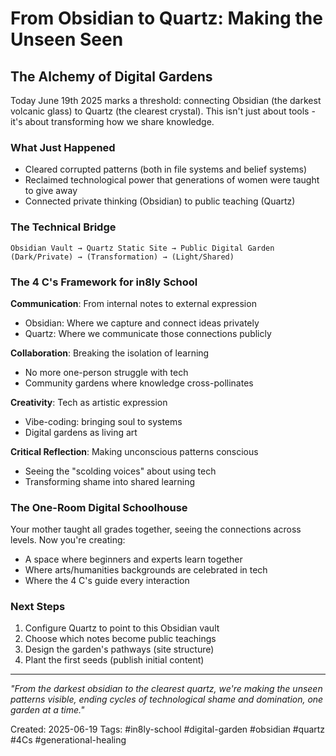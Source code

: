 # From Obsidian to Quartz: Making the Unseen Seen

## The Alchemy of Digital Gardens

Today June 19th 2025 marks a threshold: connecting Obsidian (the darkest volcanic glass) to Quartz (the clearest crystal). This isn't just about tools - it's about transforming how we share knowledge.

### What Just Happened
- Cleared corrupted patterns (both in file systems and belief systems)
- Reclaimed technological power that generations of women were taught to give away
- Connected private thinking (Obsidian) to public teaching (Quartz)

### The Technical Bridge
```
Obsidian Vault → Quartz Static Site → Public Digital Garden
(Dark/Private) → (Transformation) → (Light/Shared)
```

### The 4 C's Framework for in8ly School

**Communication**: From internal notes to external expression
- Obsidian: Where we capture and connect ideas privately
- Quartz: Where we communicate those connections publicly

**Collaboration**: Breaking the isolation of learning
- No more one-person struggle with tech
- Community gardens where knowledge cross-pollinates

**Creativity**: Tech as artistic expression
- Vibe-coding: bringing soul to systems
- Digital gardens as living art

**Critical Reflection**: Making unconscious patterns conscious
- Seeing the "scolding voices" about using tech
- Transforming shame into shared learning

### The One-Room Digital Schoolhouse

Your mother taught all grades together, seeing the connections across levels. Now you're creating:
- A space where beginners and experts learn together
- Where arts/humanities backgrounds are celebrated in tech
- Where the 4 C's guide every interaction

### Next Steps
1. Configure Quartz to point to this Obsidian vault
2. Choose which notes become public teachings
3. Design the garden's pathways (site structure)
4. Plant the first seeds (publish initial content)

---
*"From the darkest obsidian to the clearest quartz, we're making the unseen patterns visible, ending cycles of technological shame and domination, one garden at a time."*

Created: 2025-06-19
Tags: #in8ly-school #digital-garden #obsidian #quartz #4Cs #generational-healing